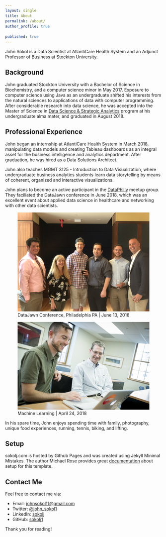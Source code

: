 ```yaml
---
layout: single
title: About
permalink: /about/
author_profile: true

published: true
---
```


John Sokol is a Data Scientist at AtlantiCare Health System and an Adjunct Professor of Business at Stockton University.

## Background
John graduated Stockton University with a Bachelor of Science in Biochemistry, and a computer science minor in May 2017. Exposure to computer science using Java as an undergraduate shifted his interests from the natural sciences to applications of data with computer programming. After considerable research into data science, he was accepted into the Master of Science in [Data Science & Strategic Analytics](http://stockton.edu/datascience) program at his undergraduate alma mater, and graduated in August 2018.

## Professional Experience
John began an internship at AtlantiCare Health System in March 2018, manipulating data models and creating Tableau dashboards as an integral asset for the business intelligence and analytics department. After graduation, he was hired as a Data Solutions Architect.

John also teaches MGMT 3125 - Introduction to Data Visualization, where undergraduate business analytics students learn data storytelling by means of coherent, organized and interactive visualizations.

John plans to become an active participant in the [DataPhilly](https://www.meetup.com/DataPhilly/) meetup group. They faciliated the DataJawn conference in June 2018, which was an excellent event about applied data science in healthcare and networking with other data scientists.

<figure>
  <img src="/assets/about/data_jawn.jpg" caption = "DataJawn, Philadelphia | June 13, 2018" class = "center">
  <figcaption> DataJawn Conference, Philadelphia PA | June 13, 2018
  </figcaption>
</figure>

<figure>
  <img src="/assets/about/sokol_baldwin_4_24_18.jpg" caption = "Machine Learning | April 24, 2018" class = "center">
  <figcaption> Machine Learning | April 24, 2018
  </figcaption>
</figure>

In his spare time, John enjoys spending time with family, photography, unique food experiences, running, tennis, biking, and lifting. 

## Setup
sokolj.com is hosted by Github Pages and was created using Jekyll Minimal Mistakes. The author Michael Rose provides great [documentation](https://mmistakes.github.io/minimal-mistakes/) about setup for this template. 


## Contact Me
Feel free to contact me via: 
* Email: <a href="mailto:{{johnsokol11@gmail.com}}">johnsokol11@gmail.com</a>
* Twitter: <a href="https://twitter.com/John_Sokol1">@john_sokol1</a>
* LinkedIn: <a href="https://www.linkedin.com/in/sokolj/">sokolj</a>
* GitHub: <a href="https://github.com/sokolj1">sokolj1</a>

Thank you for reading!
